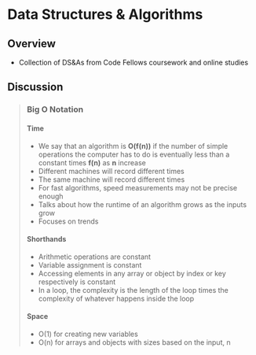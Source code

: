 # Data Structures & Algorithms

## Overview

- Collection of DS&As from Code Fellows coursework and online studies
<!-- - TO-DO: Table of Contents -->

## Discussion

> ### Big O Notation
>
> #### Time
>
> - We say that an algorithm is **O(f(n))** if the number of simple operations the computer has to do is eventually less than a constant times **f(n)** as **n** increase
> - Different machines will record different times
> - The same machine will record different times
> - For fast algorithms, speed measurements may not be precise enough
> - Talks about how the runtime of an algorithm grows as the inputs grow
> - Focuses on trends
>
> #### Shorthands
>
> - Arithmetic operations are constant
> - Variable assignment is constant
> - Accessing elements in any array or object by index or key respectively is constant
> - In a loop, the complexity is the length of the loop times the complexity of whatever happens inside the loop
>
> #### Space
>
> - O(1) for creating new variables
> - O(n) for arrays and objects with sizes based on the input, n
